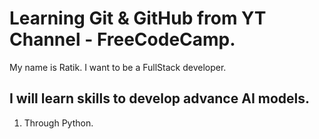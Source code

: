 # Learning Git & GitHub from YT Channel - FreeCodeCamp.

My name is Ratik. I want to be a FullStack developer.

## I will learn skills to develop advance AI models.
1. Through Python. 